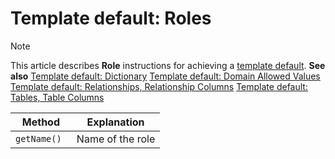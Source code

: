 # Template default: Roles



> [!NOTE]
> This article describes **Role** instructions for achieving a [ template default](/docs/Web%20and%20app%20UIs/Your%20own%20template%20default/Template%20default%20creating%20and%20reapplying%20your%20own%20defaults.md).
> **See also**
> [Template default: Dictionary](/docs/Web%20and%20app%20UIs/Your%20own%20template%20default/Template%20default%20Dictionary.md)
> [Template default: Domain Allowed Values](/docs/Web%20and%20app%20UIs/Your%20own%20template%20default/Template%20default%20Domain%20allowed%20values.md)
> [Template default: Relationships, Relationship Columns](/docs/Web%20and%20app%20UIs/Your%20own%20template%20default/Template%20default%20Relationships.md)
> [Template default: Tables, Table Columns](/docs/Web%20and%20app%20UIs/Your%20own%20template%20default/Template%20default%20Tables.md)

|**Method**|**Explanation**|
|--------|--------|
|`getName() `|Name of the role|